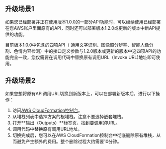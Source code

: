 ## 升级场景1
如果您已经部署并正在使用版本1.0.0的一部分API功能时，可以继续使用已经部署在您AWS账户里面原有的API，同时还可以部署版本1.2.0或更新的版本中新API提供的功能。

目前版本1.0.0中包含的四项API（ 通用文字识别、图像超分辨率、智能人像分割、色情内容检测）中的接口定义参数与1.2.0版本或更新的版本中这四项API的功能完全一致，您仅需要在调用代码中替换原有调用URL（Invoke URL)地址即可使用。

## 升级场景2
如果您想将原有API调用URL切换到新版本上，可以在部署新版本后，进行以下操作：

1. 访问[AWS CloudFormation控制台](https://console.aws.amazon.com/cloudformation/)。
2. 从堆栈列表中选择方案的根堆栈。注意不要选择嵌套堆栈。
3. 打开**输出（Outputs）**标签页，找到要调用的URL。
4. 调用代码中替换原有调用URL地址。
5. 切换完成后，您可以在AWS CloudFormation控制台中彻底删除原有堆栈，从而避免产生额外的费用。整个删除过程大约需要10分钟。
